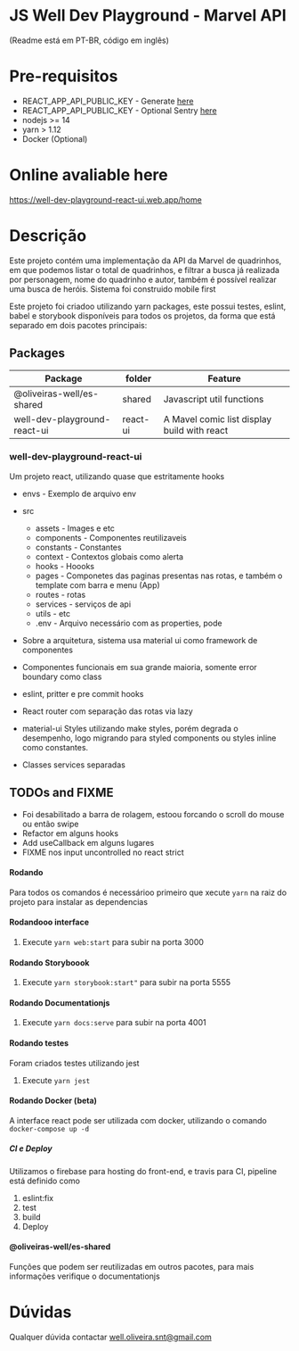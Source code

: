 # JS Well Dev Playground - Marvel API

(Readme está em PT-BR, código em inglês)

# Pre-requisitos

- REACT_APP_API_PUBLIC_KEY - Generate [here](https://developer.marvel.com)
- REACT_APP_API_PUBLIC_KEY - Optional Sentry [here](http://sentry.io/)
- nodejs >= 14
- yarn > 1.12
- Docker (Optional)

# Online avaliable here

https://well-dev-playground-react-ui.web.app/home

# Descrição

Este projeto contém uma implementação da API da Marvel de quadrinhos, em que podemos listar o total de quadrinhos, e filtrar a busca já realizada por personagem, nome do quadrinho e autor, também é possível realizar uma busca de heróis. Sistema foi construido mobile first

Este projeto foi criadoo utilizando yarn packages, este possui testes, eslint, babel e storybook disponíveis para todos os projetos, da forma que está separado em dois pacotes principais:

## Packages

| Package                      | folder   | Feature                                     |
| ---------------------------- | -------- | ------------------------------------------- |
| @oliveiras-well/es-shared    | shared   | Javascript util functions                   |
| well-dev-playground-react-ui | react-ui | A Mavel comic list display build with react |

### well-dev-playground-react-ui

Um projeto react, utilizando quase que estritamente hooks

- envs - Exemplo de arquivo env
- src
  - assets - Images e etc
  - components - Componentes reutilizaveis
  - constants - Constantes
  - context - Contextos globais como alerta
  - hooks - Hoooks
  - pages - Componetes das paginas presentas nas rotas, e também o template com barra e menu (App)
  - routes - rotas
  - services - serviços de api
  - utils - etc
  - .env - Arquivo necessário com as properties, pode

- Sobre a arquitetura, sistema usa material ui como framework de componentes
- Componentes funcionais em sua grande maioria, somente error boundary como class
- eslint, pritter e pre commit hooks
- React router com separação das rotas via lazy
- material-ui Styles utilizando make styles, porém degrada o desempenho, logo migrando para styled components ou styles inline como constantes.
- Classes services separadas

## TODOs and FIXME

 - Foi desabilitado a barra de rolagem, estoou forcando o scroll do mouse ou então swipe
 - Refactor em alguns hooks
 - Add useCallback em alguns lugares
 - FIXME nos input uncontrolled no react strict 


#### Rodando

Para todos os comandos é necessárioo primeiro que xecute `yarn` na raiz do projeto para instalar as dependencias

#### Rodandooo interface

1. Execute `yarn web:start` para subir na porta 3000

#### Rodando Storyboook

1. Execute `yarn storybook:start"` para subir na porta 5555

#### Rodando Documentationjs

1. Execute `yarn docs:serve` para subir na porta 4001

#### Rodando testes

Foram criados testes utilizando jest

1. Execute `yarn jest`

#### Rodando Docker (beta)

A interface react pode ser utilizada com docker, utilizando o comando `docker-compose up -d`

##### CI e Deploy

Utilizamos o firebase para hosting do front-end, e travis para CI, pipeline está definido como

1. eslint:fix
2. test
3. build
4. Deploy

#### @oliveiras-well/es-shared

Funções que podem ser reutilizadas em outros pacotes, para mais informações verifique o documentationjs

# Dúvidas

Qualquer dúvida contactar well.oliveira.snt@gmail.com
